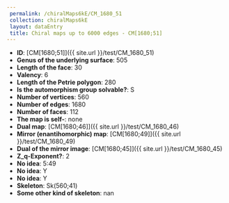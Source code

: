 ```yaml
--- 
 permalink: /chiralMaps6kE/CM_1680_51 
 collection: chiralMaps6kE
 layout: dataEntry
 title: Chiral maps up to 6000 edges - CM[1680;51]
---
```


- **ID**: [CM[1680;51]]({{ site.url }}/test/CM_1680_51)
- **Genus of the underlying surface**: 505
- **Length of the face**: 30
- **Valency**: 6
- **Length of the Petrie polygon**: 280
- **Is the automorphism group solvable?**: S
- **Number of vertices**: 560
- **Number of edges**: 1680
- **Number of faces**: 112
- **The map is self-**: none
- **Dual map**: [CM[1680;46]]({{ site.url }}/test/CM_1680_46)
- **Mirror (enantihomorphic) map**: [CM[1680;49]]({{ site.url }}/test/CM_1680_49)
- **Dual of the mirror image**: [CM[1680;45]]({{ site.url }}/test/CM_1680_45)
- **Z_q-Exponent?**: 2
- **No idea**:  5:49
- **No idea**: Y
- **No idea**: Y
- **Skeleton**: Sk(560;41)
- **Some other kind of skeleton**: nan
